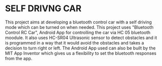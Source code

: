 # SELF DRIVNG CAR
This project aims at developing a bluetooth control car with a self driving mode which can be turned on when needed. This project uses "Bluetooth Control 
RC Car", Android App for controlling the car via HC 05 bluetooth moodule. It also uses HC-SR04 Ultrasonic sensor to detect obstacles and it is programmed in a way that it would avoid the obstacles and takes a decision to turn right or left. The Android App used can also be built by the MIT App Inventor which gives us a flexibility to set the bluetooth responses from the app.  
